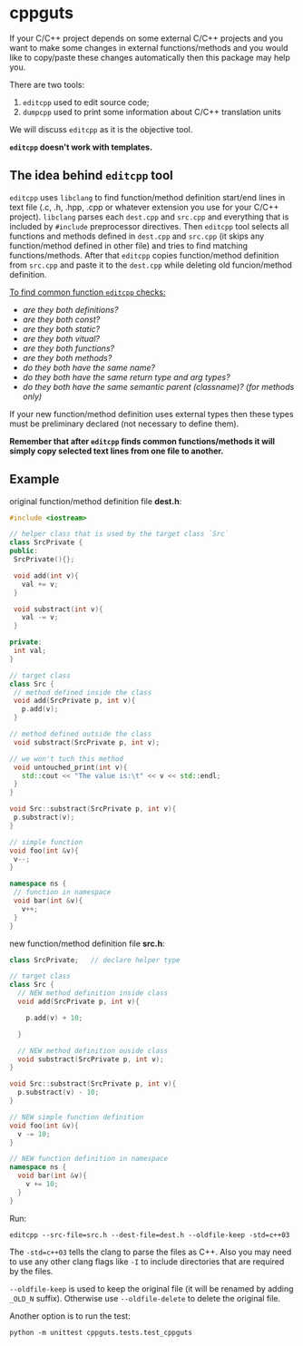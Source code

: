 # cppguts
If your C/C++ project depends on some external C/C++ projects and 
you want to make some changes in external functions/methods 
and you would like to copy/paste these changes automatically 
then this package may help you. 

There are two tools:
1) `editcpp` used to edit source code;
2) `dumpcpp` used to print some information about C/C++ translation units

We will discuss `editcpp` as it is the objective tool.

**`editcpp` doesn't work with templates.**

## The idea behind `editcpp` tool
`editcpp` uses `libclang` to find function/method definition start/end lines in text file (.c, .h, .hpp, .cpp or whatever extension you use for your C/C++ project).
`libclang` parses each `dest.cpp` and `src.cpp` and everything that is
included by `#include` preprocessor directives. Then `editcpp` tool
selects all functions and methods defined in `dest.cpp` and `src.cpp` 
(it skips any function/method defined in other file) and 
tries to find matching functions/methods. After that `editcpp` copies 
function/method definition from `src.cpp` and paste it to the `dest.cpp` 
while deleting old funcion/method definition.

<ins>To find common function `editcpp` checks:</ins>
* _are they both definitions?_
* _are they both const?_
* _are they both static?_
* _are they both vitual?_
* _are they both functions?_
* _are they both methods?_
* _do they both have the same name?_
* _do they both have the same return type and arg types?_
* _do they both have the same semantic parent (classname)? (for methods only)_

If your new function/method definition uses external types then
these types must be preliminary declared (not necessary to define them). 

**Remember that after `editcpp` finds common functions/methods
it will simply copy selected text lines from one file to another.** 

## Example
original function/method definition file **dest.h**:
 ```cpp
#include <iostream>

// helper class that is used by the target class `Src`
class SrcPrivate {
public:
  SrcPrivate(){};

  void add(int v){
    val += v;
  }

  void substract(int v){
    val -= v;
  }

private:
  int val;
}

// target class
class Src {
  // method defined inside the class
  void add(SrcPrivate p, int v){
    p.add(v);
  }

// method defined outside the class
  void substract(SrcPrivate p, int v);

// we won't tuch this method
  void untouched_print(int v){
    std::cout << "The value is:\t" << v << std::endl;
  }
}

void Src::substract(SrcPrivate p, int v){
  p.substract(v);
}

// simple function
void foo(int &v){
  v--;
}

namespace ns {
  // function in namespace
  void bar(int &v){
    v++;
  }
}
```

new function/method definition file **src.h**:
```cpp
class SrcPrivate;   // declare helper type

// target class
class Src {
  // NEW method definition inside class
  void add(SrcPrivate p, int v){

    p.add(v) + 10;

  }

  // NEW method definition ouside class
  void substract(SrcPrivate p, int v);
}

void Src::substract(SrcPrivate p, int v){
  p.substract(v) - 10;
}

// NEW simple function definition 
void foo(int &v){
  v -= 10;
}

// NEW function definition in namespace
namespace ns {
  void bar(int &v){
    v += 10;
  }
}
```
Run: 

`editcpp --src-file=src.h --dest-file=dest.h --oldfile-keep -std=c++03`

The `-std=c++03` tells the clang to parse the files as C++. Also you may need to use any other clang flags like `-I` to include directories that are required by the files.

`--oldfile-keep` is used to keep the original file (it will be renamed 
by adding `_OLD_N` suffix). Otherwise use `--oldfile-delete` to delete the 
original file.

Another option is to run the test:

`python -m unittest cppguts.tests.test_cppguts`